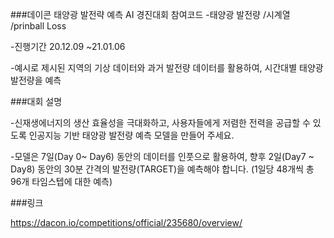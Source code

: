 ###데이콘 태양광 발전략 예측 AI 경진대회 참여코드
-태양광 발전량 /시계열 /prinball Loss

-진행기간 20.12.09 ~21.01.06

-예시로 제시된 지역의 기상 데이터와 과거 발전량 데이터를 활용하여, 시간대별 태양광 발전량을 예측

###대회 설명

-신재생에너지의 생산 효율성을 극대화하고, 사용자들에게 저렴한 전력을 공급할 수 있도록 인공지능 기반 태양광 발전량 예측 모델을 만들어 주세요.

-모델은 7일(Day 0~ Day6) 동안의 데이터를 인풋으로 활용하여, 향후 2일(Day7 ~ Day8) 동안의 30분 간격의 발전량(TARGET)을 예측해야 합니다. (1일당 48개씩 총 96개 타임스텝에 대한 예측)

###링크 

https://dacon.io/competitions/official/235680/overview/
